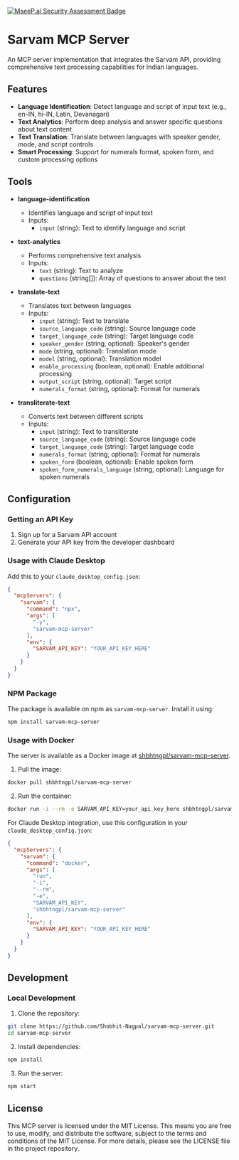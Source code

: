 [![MseeP.ai Security Assessment Badge](https://mseep.net/pr/shobhit-nagpal-sarvam-mcp-server-badge.png)](https://mseep.ai/app/shobhit-nagpal-sarvam-mcp-server)

# Sarvam MCP Server

An MCP server implementation that integrates the Sarvam API, providing comprehensive text processing capabilities for Indian languages.

## Features

- **Language Identification**: Detect language and script of input text (e.g., en-IN, hi-IN, Latin, Devanagari)
- **Text Analytics**: Perform deep analysis and answer specific questions about text content
- **Text Translation**: Translate between languages with speaker gender, mode, and script controls
- **Smart Processing**: Support for numerals format, spoken form, and custom processing options

## Tools

- **language-identification**
  - Identifies language and script of input text
  - Inputs:
    - `input` (string): Text to identify language and script

- **text-analytics**
  - Performs comprehensive text analysis
  - Inputs:
    - `text` (string): Text to analyze
    - `questions` (string[]): Array of questions to answer about the text

- **translate-text**
  - Translates text between languages
  - Inputs:
    - `input` (string): Text to translate
    - `source_language_code` (string): Source language code
    - `target_language_code` (string): Target language code
    - `speaker_gender` (string, optional): Speaker's gender
    - `mode` (string, optional): Translation mode
    - `model` (string, optional): Translation model
    - `enable_processing` (boolean, optional): Enable additional processing
    - `output_script` (string, optional): Target script
    - `numerals_format` (string, optional): Format for numerals

- **transliterate-text**
  - Converts text between different scripts
  - Inputs:
    - `input` (string): Text to transliterate
    - `source_language_code` (string): Source language code
    - `target_language_code` (string): Target language code
    - `numerals_format` (string, optional): Format for numerals
    - `spoken_form` (boolean, optional): Enable spoken form
    - `spoken_form_numerals_language` (string, optional): Language for spoken numerals

## Configuration

### Getting an API Key

1. Sign up for a Sarvam API account
2. Generate your API key from the developer dashboard

### Usage with Claude Desktop

Add this to your `claude_desktop_config.json`:

```json
{
  "mcpServers": {
    "sarvam": {
      "command": "npx",
      "args": [
        "-y",
        "sarvam-mcp-server"
      ],
      "env": {
        "SARVAM_API_KEY": "YOUR_API_KEY_HERE"
      }
    }
  }
}
```

### NPM Package

The package is available on npm as `sarvam-mcp-server`. Install it using:

```bash
npm install sarvam-mcp-server
```

### Usage with Docker

The server is available as a Docker image at [shbhtngpl/sarvam-mcp-server](https://hub.docker.com/repository/docker/shbhtngpl/sarvam-mcp-server).

1. Pull the image:
```bash
docker pull shbhtngpl/sarvam-mcp-server
```

2. Run the container:
```bash
docker run -i --rm -e SARVAM_API_KEY=your_api_key_here shbhtngpl/sarvam-mcp-server
```

For Claude Desktop integration, use this configuration in your `claude_desktop_config.json`:

```json
{
  "mcpServers": {
    "sarvam": {
      "command": "docker",
      "args": [
        "run",
        "-i",
        "--rm",
        "-e",
        "SARVAM_API_KEY",
        "shbhtngpl/sarvam-mcp-server"
      ],
      "env": {
        "SARVAM_API_KEY": "YOUR_API_KEY_HERE"
      }
    }
  }
}
```

## Development

### Local Development

1. Clone the repository:
```bash
git clone https://github.com/Shobhit-Nagpal/sarvam-mcp-server.git
cd sarvam-mcp-server
```

2. Install dependencies:
```bash
npm install
```

3. Run the server:
```bash
npm start
```

## License

This MCP server is licensed under the MIT License. This means you are free to use, modify, and distribute the software, subject to the terms and conditions of the MIT License. For more details, please see the LICENSE file in the project repository.
